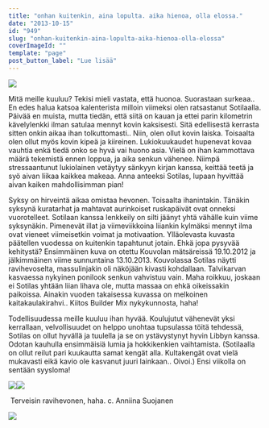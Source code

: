 ```yaml
---
title: "onhan kuitenkin, aina lopulta. aika hienoa, olla elossa."
date: "2013-10-15"
id: "949"
slug: "onhan-kuitenkin-aina-lopulta-aika-hienoa-olla-elossa"
coverImageId: ""
template: "page"
post_button_label: "Lue lisää"
---
```


[![](images/rakenteet2.png)](http://4.bp.blogspot.com/-L3to829W4Yk/Ul1WN2LDWrI/AAAAAAAAHBk/pEUoHw_ZIjA/s1600/rakenteet2.png)

  

Mitä meille kuuluu? Tekisi mieli vastata, että huonoa. Suorastaan surkeaa.. En edes halua katsoa kalenterista milloin viimeksi olen ratsastanut Sotilaalla. Päivää en muista, mutta tiedän, että siitä on kauan ja ettei parin kilometrin kävelylenkki ilman satulaa mennyt kovin kaksisesti. Sitä edellisestä kerrasta sitten onkin aikaa ihan tolkuttomasti.. Niin, olen ollut kovin laiska. Toisaalta olen ollut myös kovin kipeä ja kiireinen. Lukiokuukaudet hupenevat kovaa vauhtia enkä tiedä onko se hyvä vai huono asia. Vielä on ihan kammottava määrä tekemistä ennen loppua, ja aika senkun vähenee. Niimpä stressaantunut lukiolainen vetäytyy sänkyyn kirjan kanssa, keittää teetä ja syö aivan liikaa kaikkea makeaa. Anna anteeksi Sotilas, lupaan hyvittää aivan kaiken mahdollisimman pian!

  

Syksy on hirveintä aikaa omistaa hevonen. Toisaalta ihanintakin. Tänäkin syksynä kuratarhat ja mahtavat aurinkoiset ruskapäivät ovat onneksi vuorotelleet. Sotilaan kanssa lenkkeily on silti jäänyt yhtä vähälle kuin viime syksynäkin. Pimenevät illat ja viimeviikkoina liiankin kylmäksi mennyt ilma ovat vieneet viimeisetkin voimat ja motivaation. Ylläolevasta kuvasta päätellen vuodessa on kuitenkin tapahtunut jotain. Ehkä jopa pysyvää kehitystä? Ensimmäinen kuva on otettu Kouvolan mätsäreissä 19.10.2012 ja jälkimmäinen viime sunnuntaina 13.10.2013. Kouvolassa Sotilas näytti ravihevoselta, massulinjakin oli näköjään kivasti kohdallaan. Talvikarvan kasvaessa nykyinen ponilook senkun vahvistuu vain. Maha roikkuu, joskaan ei Sotilas yhtään liian lihava ole, mutta massaa on ehkä oikeissakin paikoissa. Ainakin vuoden takaisessa kuvassa on melkoinen kaitakaulakirahvi.. Kiitos Builder Mix nykykunnosta, haha!

  

Todellisuudessa meille kuuluu ihan hyvää. Koulujutut vähenevät yksi kerrallaan, velvollisuudet on helppo unohtaa tupsulassa töitä tehdessä, Sotilas on ollut hyvällä ja tuulella ja se on ystävystynyt hyvin Libbyn kanssa. Odotan kauhulla ensimmäisiä lumia ja hokkikenkien vaihtamista. (Sotilaalla on ollut reilut pari kuukautta samat kengät alla. Kultakengät ovat vielä mukavasti eikä kavio ole kasvanut juuri lainkaan.. Oivoi.) Ensi viikolla on sentään syysloma!

  

[![](images/IMG_4578.png)](http://2.bp.blogspot.com/-cJueX8j-gbk/Ul1cq_25I6I/AAAAAAAAHB8/zVRPLsop_0k/s1600/IMG_4578.png)[![](images/IMG_4594.png)](http://4.bp.blogspot.com/-OyAyk8NUxtc/Ul1cqa68I5I/AAAAAAAAHB0/4L6DNXDCz6U/s1600/IMG_4594.png)

 Terveisin ravihevonen, haha. c. Anniina Suojanen

  

[![](images/ak.png)](http://1.bp.blogspot.com/-KvMBkGuTHvQ/Ul1dKZwMsRI/AAAAAAAAHCE/xCM7IXsETVc/s1600/ak.png)
